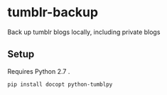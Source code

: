 # tumblr-backup
Back up tumblr blogs locally, including private blogs

## Setup

Requires Python 2.7 .

    pip install docopt python-tumblpy
